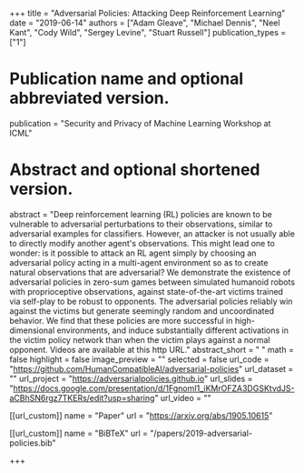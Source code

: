 +++
title = "Adversarial Policies: Attacking Deep Reinforcement Learning"
date = "2019-06-14"
authors = ["Adam Gleave", "Michael Dennis", "Neel Kant", "Cody Wild", "Sergey Levine", "Stuart Russell"]
publication_types = ["1"]
# Publication name and optional abbreviated version.
publication = "Security and Privacy of Machine Learning Workshop at ICML"

# Abstract and optional shortened version.
abstract = "Deep reinforcement learning (RL) policies are known to be vulnerable to adversarial perturbations to their observations, similar to adversarial examples for classifiers. However, an attacker is not usually able to directly modify another agent's observations. This might lead one to wonder: is it possible to attack an RL agent simply by choosing an adversarial policy acting in a multi-agent environment so as to create natural observations that are adversarial? We demonstrate the existence of adversarial policies in zero-sum games between simulated humanoid robots with proprioceptive observations, against state-of-the-art victims trained via self-play to be robust to opponents. The adversarial policies reliably win against the victims but generate seemingly random and uncoordinated behavior. We find that these policies are more successful in high-dimensional environments, and induce substantially different activations in the victim policy network than when the victim plays against a normal opponent. Videos are available at this http URL."
abstract_short = " "
math = false
highlight = false 
image_preview = ""
selected = false 
url_code = "https://github.com/HumanCompatibleAI/adversarial-policies"
url_dataset = ""
url_project = "https://adversarialpolicies.github.io"
url_slides = "https://docs.google.com/presentation/d/1FgnomI1_iKMrOFZA3DGSKtvdJS-aCBhSN6rgz7TKERs/edit?usp=sharing"
url_video = ""

[[url_custom]]
name = "Paper"
url = "https://arxiv.org/abs/1905.10615"

[[url_custom]]
name = "BiBTeX"
url = "/papers/2019-adversarial-policies.bib"

+++
